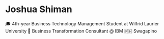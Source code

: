 # Joshua Shiman
🎓 4th-year Business Technology Management Student at Wilfrid Laurier University
💼 Business Transformation Consultant @ IBM
🇵🇭 Swagapino

<!---
joshshiman/joshshiman is a ✨ special ✨ repository because its `README.md` (this file) appears on your GitHub profile.
You can click the Preview link to take a look at your changes.
--->
